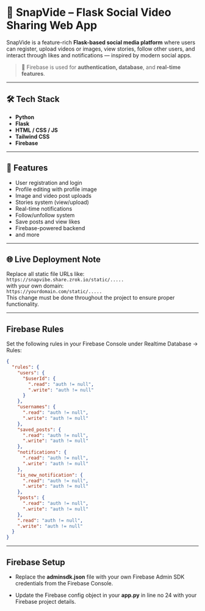 # 📸 SnapVide – Flask Social Video Sharing Web App

SnapVide is a feature-rich **Flask-based social media platform** where users can register, upload videos or images, view stories, follow other users, and interact through likes and notifications — inspired by modern social apps.

> 🔐 Firebase is used for **authentication, database**, and **real-time features**.

---

## 🛠️ Tech Stack

- **Python**
- **Flask**
- **HTML / CSS / JS**
- **Tailwind CSS**
- **Firebase**

---

## 🚀 Features

- User registration and login  
- Profile editing with profile image  
- Image and video post uploads  
- Stories system (view/upload)  
- Real-time notifications  
- Follow/unfollow system  
- Save posts and view likes  
- Firebase-powered backend
- and more

---

## 🌐 Live Deployment Note

Replace all static file URLs like:  
`https://snapvibe.share.zrok.io/static/.....`  
with your own domain:  
`https://yourdomain.com/static/.....`  
This change must be done throughout the project to ensure proper functionality.

---

## Firebase Rules

Set the following rules in your Firebase Console under Realtime Database → Rules:

```JSON
{
  "rules": {
    "users": {
      "$userId": {
        ".read": "auth != null",
        ".write": "auth != null"
      }
    },
    "usernames": {
      ".read": "auth != null",
      ".write": "auth != null"
    },
    "saved_posts": {
      ".read": "auth != null",
      ".write": "auth != null"
    },
    "notifications": {
      ".read": "auth != null",
      ".write": "auth != null"
    },
    "is_new_notification": {
      ".read": "auth != null",
      ".write": "auth != null"
    },
    "posts": {
      ".read": "auth != null",
      ".write": "auth != null"
    },
    ".read": "auth != null",
    ".write": "auth != null"
  }
}
```

---

## Firebase Setup

- Replace the **adminsdk.json** file with your own Firebase Admin SDK credentials from the Firebase Console.

- Update the Firebase config object in your **app.py** in line no 24 with your Firebase project details.

